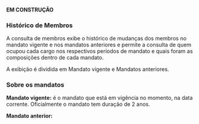 #### EM CONSTRUÇÃO

### **Histórico de Membros**

A consulta de membros exibe o histórico de mudanças dos membros no mandato vigente e nos mandatos anteriores e permite a consulta de quem ocupou cada cargo nos respectivos períodos de mandato e quais foram as composições dentro de cada mandato.

A exibição é dividida em Mandato vigente e Mandatos anteriores.

### **Sobre os mandatos**

**Mandato vigente:** é o mandato que está em vigência no momento, na data corrente. Oficialmente o mandato tem duração de 2 anos.

**Mandato anterior:**